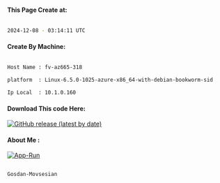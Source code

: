 
   
#### This Page Create at:

```bash

2024-12-08 - 03:14:11 UTC

```

#### Create By Machine:

```bash

Host Name : fv-az665-318

platform  : Linux-6.5.0-1025-azure-x86_64-with-debian-bookworm-sid

Ip Local  : 10.1.0.160

```
#### Download This code Here:

[![GitHub release (latest by date)](https://img.shields.io/github/v/release/Gosdan-Movsesian/Gosdan?style=for-the-badge&label=Download)](https://github.com/Gosdan-Movsesian/Gosdan/releases) 

</p> 

#### About Me :

[![App-Run](https://github.com/Gosdan-Movsesian/Gosdan/actions/workflows/App-Run.yml/badge.svg)](https://github.com/Gosdan-Movsesian/Gosdan/actions/workflows/App-Run.yml)

```bash

Gosdan-Movsesian

```

